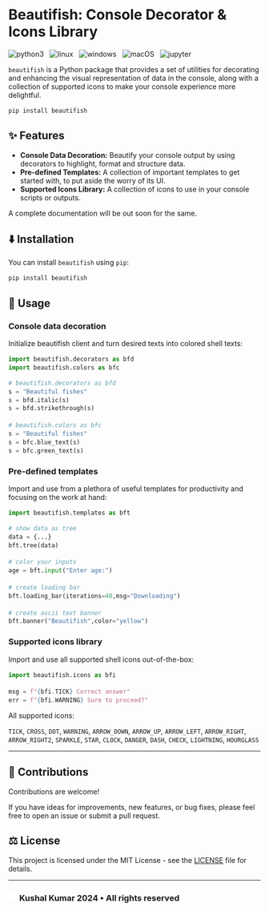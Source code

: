 # Beautifish: Console Decorator & Icons Library

<img style="width:24px" title="python3" src="https://user-images.githubusercontent.com/25181517/183423507-c056a6f9-1ba8-4312-a350-19bcbc5a8697.png"/> &nbsp;
<img style="width:24px" title="linux" src="https://github.com/marwin1991/profile-technology-icons/assets/76662862/2481dc48-be6b-4ebb-9e8c-3b957efe69fa"/> &nbsp;
<img style="width:24px" title="windows" src="https://user-images.githubusercontent.com/25181517/186884150-05e9ff6d-340e-4802-9533-2c3f02363ee3.png"/> &nbsp;
<img style="width:24px" title="macOS" src="https://user-images.githubusercontent.com/25181517/186884152-ae609cca-8cf1-4175-8d60-1ce1fa078ca2.png"/> &nbsp;
<img style="width:24px" title="jupyter" src="https://user-images.githubusercontent.com/25181517/183914128-3fc88b4a-4ac1-40e6-9443-9a30182379b7.png"/> &nbsp;

`beautifish` is a Python package that provides a set of utilities for decorating and enhancing the visual representation of data in the console, along with a collection of supported icons to make your console experience more delightful.

```bash
pip install beautifish
```

## :sparkles: Features

- **Console Data Decoration:** Beautify your console output by using decorators to highlight, format and structure data.
- **Pre-defined Templates:** A collection of important templates to get started with, to put aside the worry of its UI.
- **Supported Icons Library:** A collection of icons to use in your console scripts or outputs.

A complete documentation will be out soon for the same.

## :arrow_down: Installation

You can install `beautifish` using `pip`:

```bash
pip install beautifish
```

## :sunflower: Usage

### Console data decoration

Initialize beautifish client and turn desired texts into colored shell texts:

```python
import beautifish.decorators as bfd
import beautifish.colors as bfc
```

```python
# beautifish.decorators as bfd
s = "Beautiful fishes"
s = bfd.italic(s)
s = bfd.strikethrough(s)

# beautifish.colors as bfc
s = "Beautiful fishes"
s = bfc.blue_text(s)     
s = bfc.green_text(s)
```

### Pre-defined templates

Import and use from a plethora of useful templates for productivity and focusing on the work at hand:

```python
import beautifish.templates as bft
```

```python
# show data as tree
data = {...}  
bft.tree(data)

# color your inputs  
age = bft.input("Enter age:")

# create loading bar
bft.loading_bar(iterations=40,msg="Downloading")

# create ascii text banner
bft.banner("Beautifish",color="yellow")
```

### Supported icons library

Import and use all supported shell icons out-of-the-box:

```python
import beautifish.icons as bfi

msg = f"{bfi.TICK} Correct answer"
err = f"{bfi.WARNING} Sure to proceed?"
```

All supported icons:

`TICK`, `CROSS`, `DOT`, `WARNING`, `ARROW_DOWN`, `ARROW_UP`, `ARROW_LEFT`, `ARROW_RIGHT`, `ARROW_RIGHT2`, `SPARKLE`, `STAR`, `CLOCK`, `DANGER`,  `DASH`, `CHECK`, `LIGHTNING`, `HOURGLASS`  

<hr>

## :handshake: Contributions

Contributions are welcome! 

If you have ideas for improvements, new features, or bug fixes, please feel free to open an issue or submit a pull request.

## ⚖️ License

This project is licensed under the MIT License - see the <a href=''>LICENSE</a> file for details.

<hr>

<h3><img title="Kushal-Kumar" width="18" src="https://raw.githubusercontent.com/bcd-kushal/bcd-kushal/main/assets/icons/dark/filled/kushalkumar_bg_dark.png"/>&nbsp;Kushal Kumar 2024 • All rights reserved </h3>

